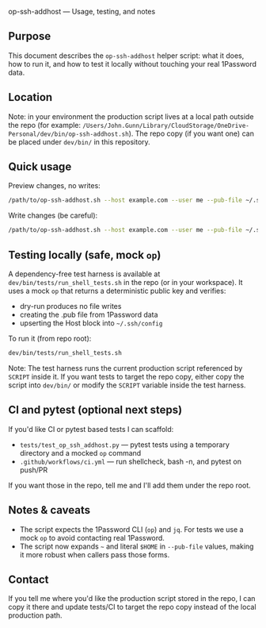 op-ssh-addhost — Usage, testing, and notes

Purpose
-------
This document describes the `op-ssh-addhost` helper script: what it does, how to run it, and how to test it locally without touching your real 1Password data.

Location
--------
Note: in your environment the production script lives at a local path outside the repo (for example: `/Users/John.Gunn/Library/CloudStorage/OneDrive-Personal/dev/bin/op-ssh-addhost.sh`). The repo copy (if you want one) can be placed under `dev/bin/` in this repository.

Quick usage
-----------
Preview changes, no writes:

```bash
/path/to/op-ssh-addhost.sh --host example.com --user me --pub-file ~/.ssh/id_example.pub --dry-run
```

Write changes (be careful):

```bash
/path/to/op-ssh-addhost.sh --host example.com --user me --pub-file ~/.ssh/id_example.pub
```

Testing locally (safe, mock `op`)
---------------------------------
A dependency-free test harness is available at `dev/bin/tests/run_shell_tests.sh` in the repo (or in your workspace). It uses a mock `op` that returns a deterministic public key and verifies:

- dry-run produces no file writes
- creating the .pub file from 1Password data
- upserting the Host block into `~/.ssh/config`

To run it (from repo root):

```bash
dev/bin/tests/run_shell_tests.sh
```

Note: The test harness runs the current production script referenced by `SCRIPT` inside it. If you want tests to target the repo copy, either copy the script into `dev/bin/` or modify the `SCRIPT` variable inside the test harness.

CI and pytest (optional next steps)
-----------------------------------
If you'd like CI or pytest based tests I can scaffold:

- `tests/test_op_ssh_addhost.py` — pytest tests using a temporary directory and a mocked `op` command
- `.github/workflows/ci.yml` — run shellcheck, bash -n, and pytest on push/PR

If you want those in the repo, tell me and I'll add them under the repo root.

Notes & caveats
---------------
- The script expects the 1Password CLI (`op`) and `jq`. For tests we use a mock `op` to avoid contacting real 1Password.
- The script now expands `~` and literal `$HOME` in `--pub-file` values, making it more robust when callers pass those forms.

Contact
-------
If you tell me where you'd like the production script stored in the repo, I can copy it there and update tests/CI to target the repo copy instead of the local production path.
